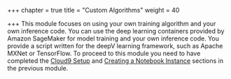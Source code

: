 +++
chapter = true
title = "Custom Algorithms"
weight = 40

+++
This module focuses on using your own training algorithm and your own inference code. You can use the deep learning containers provided by Amazon SageMaker for model training and your own inference code. You provide a script written for the deepV learning framework, such as Apache MXNet or TensorFlow. To proceed to this module you need to have completed the [Cloud9 Setup](../prerequisites/cloud9.html) and [Creating a Notebook Instance](../introduction/notebook.html) sections in the previous module.